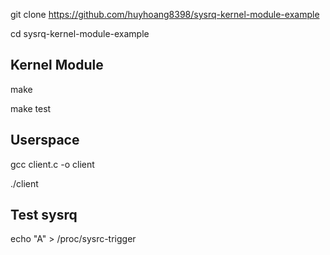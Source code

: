 git clone https://github.com/huyhoang8398/sysrq-kernel-module-example

cd sysrq-kernel-module-example

## Kernel Module
make

make test

## Userspace

gcc client.c -o client

./client

## Test sysrq
echo "A" > /proc/sysrc-trigger
